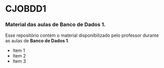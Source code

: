 # CJOBDD1

### Material das aulas de Banco de Dados 1.

Esse repositório contém o material disponibilizado pelo professor durante as aulas de **Banco de Dados 1**.

- Item 1
- Item 2
- Item 3
